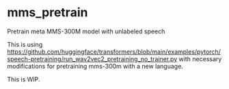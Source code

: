 # mms_pretrain
Pretrain meta MMS-300M model with unlabeled speech

This is using https://github.com/huggingface/transformers/blob/main/examples/pytorch/speech-pretraining/run_wav2vec2_pretraining_no_trainer.py
with necessary modifications for pretraining mms-300m with a new language.

This is WIP.
